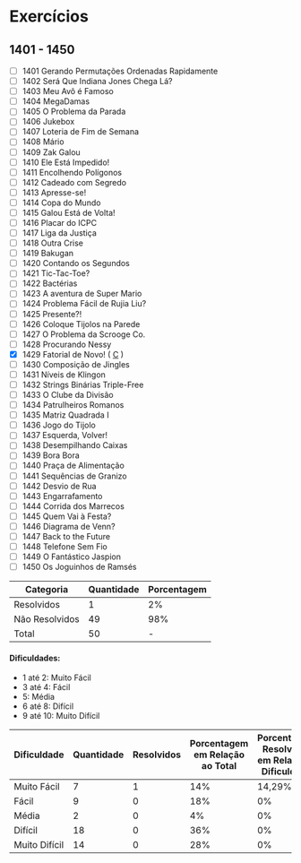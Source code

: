 # Exercícios
## 1401 - 1450

- [ ] 1401	Gerando Permutações Ordenadas Rapidamente
- [ ] 1402	Será Que Indiana Jones Chega Lá?
- [ ] 1403	Meu Avô é Famoso
- [ ] 1404	MegaDamas
- [ ] 1405	O Problema da Parada
- [ ] 1406	Jukebox
- [ ] 1407	Loteria de Fim de Semana
- [ ] 1408	Mário
- [ ] 1409	Zak Galou
- [ ] 1410	Ele Está Impedido!
- [ ] 1411	Encolhendo Polígonos
- [ ] 1412	Cadeado com Segredo
- [ ] 1413	Apresse-se!
- [ ] 1414	Copa do Mundo
- [ ] 1415	Galou Está de Volta!
- [ ] 1416	Placar do ICPC
- [ ] 1417	Liga da Justiça
- [ ] 1418	Outra Crise
- [ ] 1419	Bakugan
- [ ] 1420	Contando os Segundos
- [ ] 1421	Tic-Tac-Toe?
- [ ] 1422	Bactérias
- [ ] 1423	A aventura de Super Mario
- [ ] 1424	Problema Fácil de Rujia Liu?
- [ ] 1425	Presente?!
- [ ] 1426	Coloque Tijolos na Parede
- [ ] 1427	O Problema da Scrooge Co.
- [ ] 1428	Procurando Nessy
- [x] 1429	Fatorial de Novo! ( [C]() )
- [ ] 1430	Composição de Jingles
- [ ] 1431	Níveis de Klingon
- [ ] 1432	Strings Binárias Triple-Free
- [ ] 1433	O Clube da Divisão
- [ ] 1434	Patrulheiros Romanos
- [ ] 1435	Matriz Quadrada I
- [ ] 1436	Jogo do Tijolo
- [ ] 1437	Esquerda, Volver!
- [ ] 1438	Desempilhando Caixas
- [ ] 1439	Bora Bora
- [ ] 1440	Praça de Alimentação
- [ ] 1441	Sequências de Granizo
- [ ] 1442	Desvio de Rua
- [ ] 1443	Engarrafamento
- [ ] 1444	Corrida dos Marrecos
- [ ] 1445	Quem Vai à Festa?
- [ ] 1446	Diagrama de Venn?
- [ ] 1447	Back to the Future
- [ ] 1448	Telefone Sem Fio
- [ ] 1449	O Fantástico Jaspion
- [ ] 1450	Os Joguinhos de Ramsés

| Categoria  | Quantidade | Porcentagem |
| ------------- | ------------- | ------------- |
| Resolvidos | 1 | 2% |
| Não Resolvidos  | 49 | 98% |
| Total  | 50 | - |

#### Dificuldades:
- 1 até 2: Muito Fácil
- 3 até 4: Fácil
- 5: Média
- 6 até 8: Difícil
- 9 até 10: Muito Difícil

| Dificuldade | Quantidade | Resolvidos | Porcentagem em Relação ao Total | Porcentagem Resolvidos em Relação à Dificuldade|
| ------------- | ------------- | ------------- | ------------- | ------------- |
| Muito Fácil | 7 | 1 | 14% | 14,29% |
| Fácil | 9 | 0 | 18% | 0% |
| Média | 2 | 0 | 4% | 0% |
| Difícil | 18 | 0 | 36% | 0% |
| Muito Difícil | 14 | 0 | 28% | 0% |
